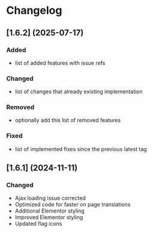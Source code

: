 # Changelog

## [1.6.2] (2025-07-17)

### Added
* list of added features with issue refs

### Changed
* list of changes that already existing implementation

### Removed
* optionally add this list of removed features

### Fixed
* list of implemented fixes since the previous latest tag

## [1.6.1] (2024-11-11)

### Changed
* Ajax loading issue corrected
* Optimized code for faster on page translations
* Additional Elementor styling
* Improved Elementor styling
* Updated flag icons
